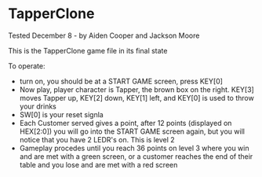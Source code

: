 # TapperClone
Tested December 8 - by Aiden Cooper and Jackson Moore

This is the TapperClone game file in its final state

To operate:
- turn on, you should be at a START GAME screen, press KEY[0]
- Now play, player character is Tapper, the brown box on the right. KEY[3] moves Tapper up, KEY[2] down, KEY[1] left, and KEY[0] is used to throw your drinks
- SW[0] is your reset signla
- Each Customer served gives a point, after 12 points (displayed on HEX[2:0]) you will go into the START GAME screen again, but you will notice that you have 2 LEDR's on. This is level 2
- Gameplay procedes until you reach 36 points on level 3 where you win and are met with a green screen, or a customer reaches the end of their table and you lose and are met with a red screen

